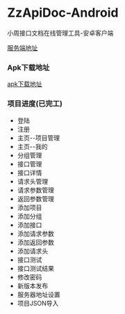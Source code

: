 # ZzApiDoc-Android
小周接口文档在线管理工具-安卓客户端

[服务端地址](https://github.com/zhouzhuo810/ZzApiDoc)


### Apk下载地址

[apk下载地址](app/ZzApiDoc_1.13.apk)


### 项目进度(已完工)


- 登陆
- 注册
- 主页--项目管理
- 主页--我的
- 分组管理
- 接口管理
- 接口详情
- 请求头管理
- 请求参数管理
- 返回参数管理
- 添加项目
- 添加分组
- 添加接口
- 添加请求参数
- 添加返回参数
- 添加请求头
- 接口测试
- 接口测试结果
- 修改密码
- 新版本发布
- 服务器地址设置
- 项目JSON导入

